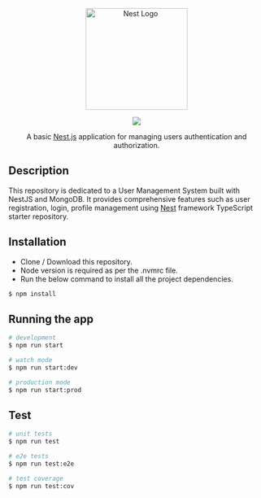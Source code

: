     

<p align="center">
  <a href="http://nestjs.com/" target="blank"><img src="https://nestjs.com/img/logo-small.svg" width="200" alt="Nest Logo" /></a>
</p>

[circleci-image]: https://img.shields.io/circleci/build/github/nestjs/nest/master?token=abc123def456
[circleci-url]: https://circleci.com/gh/nestjs/nest
(https://skillicons.dev)
<p align="center">
  <a href="https://skillicons.dev">
    <img src="https://skillicons.dev/icons?i=nodejs,ts,nestjs,mongodb,npm" />
  </a>
</p>
<p align="center">A basic <a href="https://github.com/nestjs/nest" target="_blank">Nest.js</a> application for managing users authentication and authorization.</p>


## Description

This repository is dedicated to a User Management System built with NestJS and MongoDB. It provides comprehensive features such as user registration, login, profile management using [Nest](https://github.com/nestjs/nest) framework TypeScript starter repository.

## Installation
- Clone / Download this repository.
- Node version is required as per the .nvmrc file.
- Run the below command to install all the project dependencies.

```bash
$ npm install
```

## Running the app

```bash
# development
$ npm run start

# watch mode
$ npm run start:dev

# production mode
$ npm run start:prod
```

## Test

```bash
# unit tests
$ npm run test

# e2e tests
$ npm run test:e2e

# test coverage
$ npm run test:cov
```